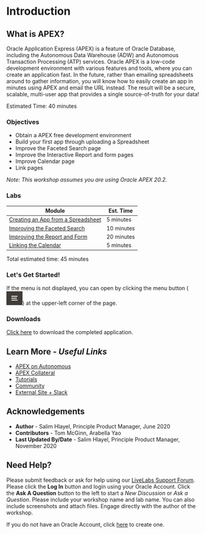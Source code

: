 # Introduction

## **What is APEX?**
Oracle Application Express (APEX) is a feature of Oracle Database, including the Autonomous Data Warehouse (ADW) and Autonomous Transaction Processing (ATP) services. Oracle APEX is a low-code development environment with various features and tools, where you can create an application fast. In the future, rather than emailing spreadsheets around to gather information, you will know how to easily create an app in minutes using APEX and email the URL instead. The result will be a secure, scalable, multi-user app that provides a single source-of-truth for your data!

Estimated Time: 40 minutes

### Objectives

* Obtain a APEX free development environment
* Build your first app through uploading a Spreadsheet
* Improve the Faceted Search page
* Improve the Interactive Report and form pages
* Improve Calendar page
* Link pages

*Note: This workshop assumes you are using Oracle APEX 20.2.*

### Labs

| Module | Est. Time |
| --- | --- |
| [Creating an App from a Spreadsheet](?lab=lab-1-create-app-spreadsheet) | 5 minutes |
| [Improving the Faceted Search](?lab=lab-2-improve-faceted-search) | 10 minutes |
| [Improving the Report and Form](?lab=lab-3-improve-report-form) | 20 minutes |
| [Linking the Calendar](?lab=lab-4-link-calendar) | 5 minutes |

Total estimated time: 45 minutes

### **Let's Get Started!**

If the menu is not displayed, you can open by clicking the menu button (![Menu icon](./images/menu-button.png)) at the upper-left corner of the page.

### Downloads

[Click here](files/spreadsheet-app.sql) to download the completed application.

## Learn More - *Useful Links*

- [APEX on Autonomous](https://apex.oracle.com/autonomous)
- [APEX Collateral](https://apex.oracle.com)
- [Tutorials](https://apex.oracle.com/en/learn/tutorials)
- [Community](https://apex.oracle.com/community)
- [External Site + Slack](http://apex.world)

## **Acknowledgements**

 - **Author** -  Salim Hlayel, Principle Product Manager, June 2020
 - **Contributors** - Tom McGinn, Arabella Yao
 - **Last Updated By/Date** - Salim Hlayel, Principle Product Manager, November 2020

## Need Help?
Please submit feedback or ask for help using our [LiveLabs Support Forum](https://community.oracle.com/tech/developers/categories/oracle-apex-development-workshops). Please click the **Log In** button and login using your Oracle Account. Click the **Ask A Question** button to the left to start a *New Discussion* or *Ask a Question*.  Please include your workshop name and lab name.  You can also include screenshots and attach files.  Engage directly with the author of the workshop.

If you do not have an Oracle Account, click [here](https://profile.oracle.com/myprofile/account/create-account.jspx) to create one.
